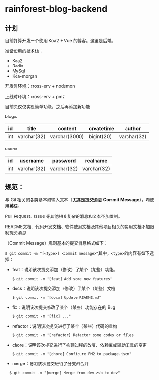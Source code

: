 # rainforest-blog-backend

## 计划

目前打算开发一个使用 Koa2 + Vue 的博客。这里是后端。

准备使用的技术栈：

* Koa2
* Redis
* MySql
* Koa-morgan

开发时环境：cross-env + nodemon

上线时环境：cross-env + pm2

目前先仅仅实现简单功能，之后再添加新功能

blogs:

| id   | title       | content       | createtime | author      |
| ---- | ----------- | ------------- | ---------- | ----------- |
| int  | varchar(32) | varchar(3000) | bigint(20) | varchar(32) |

users:

| id   | username    | password    | realname    |
| ---- | ----------- | ----------- | ----------- |
| int  | varchar(32) | varchar(32) | varchar(32) |

## 规范：

与 Git 相关的各类基本的输入文本（**尤其是提交消息 Commit Message**），均使用**英语**。

Pull Request、Issue 等其他相关复杂的消息和文本不加限制。

README文档、代码开发文档、软件使用文档及其他项目相关的实用文档不加限制提交消息

（Commit Message）规则基本的提交消息格式如下：

`$ git commit -m "[<type>] <commit message>"`其中，`<type>`的内容有如下选择：

* feat：说明该次提交添加（修改）了某个（某些）功能。

  ```shell
  $ git commit -m "[feat] Add some new features"
  ```
  
* docs：说明该次提交添加（修改）了某个（某些）文档

  ```shell
  $ git commit -m "[docs] Update README.md"
  ```

* fix：说明该次提交修改了某个（某些）功能存在的 Bug

  ```shell
  $ git commit -m "[fix] ..."
  ```

* refactor：说明该次提交进行了某个（某些）代码的重构

  ```shell
  $ git commit -m "[refactor] Refactor some codes or files
  ```

* chore：说明该次提交进行了构建过程的改变、依赖库或辅助工具的变更

  ```shell
  $ git commit -m "[chore] Configure PM2 to package.json"
  ```

* merge：说明该次提交进行了分支的合并
  
```shell
  $ git commit -m "[merge] Merge from dev-zsb to dev"
  ```

